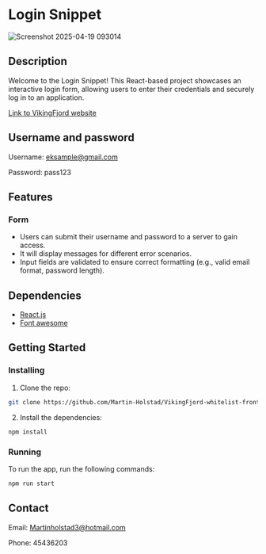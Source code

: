 # Login Snippet

![Screenshot 2025-04-19 093014](https://github.com/user-attachments/assets/b1da5311-2c23-46a9-bc81-76ca6a48110c)

## Description

Welcome to the Login Snippet! This React-based project showcases an interactive login form, allowing users to enter their credentials and securely log in to an application.

[Link to VikingFjord website](https://vikingfjord.netlify.app/)

## Username and password

Username: eksample@gmail.com

Password: pass123

## Features

### Form

- Users can submit their username and password to a server to gain access.
- It will display messages for different error scenarios.
- Input fields are validated to ensure correct formatting (e.g., valid email format, password length).

## Dependencies

- [React.js](https://reactjs.org/)
- [Font awesome](https://docs.fontawesome.com/)

## Getting Started

### Installing

1. Clone the repo:

```bash
git clone https://github.com/Martin-Holstad/VikingFjord-whitelist-frontend.git
```

2. Install the dependencies:

```
npm install
```

### Running

To run the app, run the following commands:

```bash
npm run start
```

## Contact

Email: Martinholstad3@hotmail.com

Phone: 45436203

